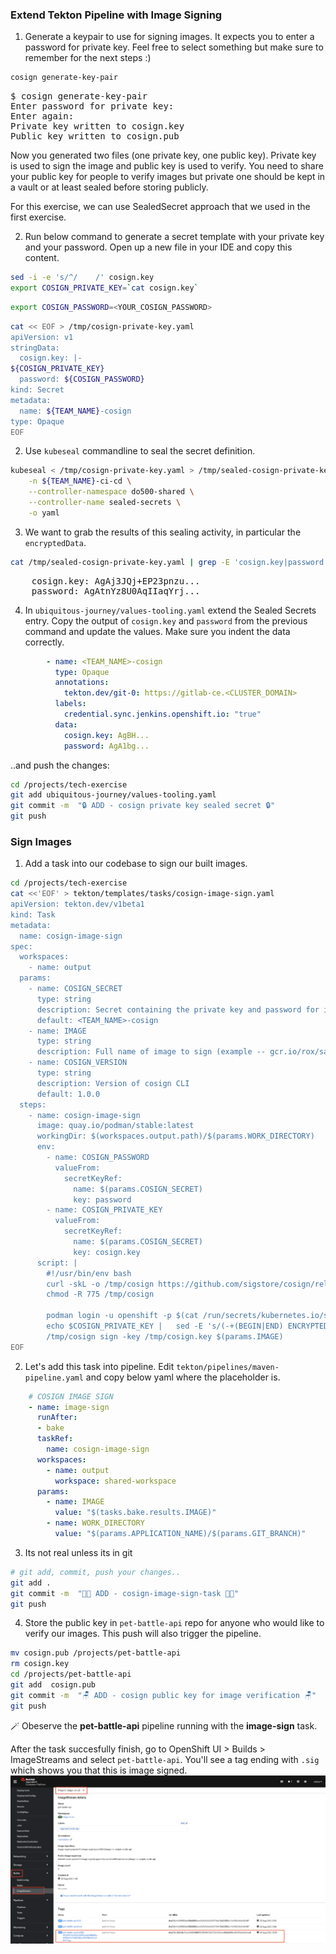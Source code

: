 ### Extend Tekton Pipeline with Image Signing

1. Generate a keypair to use for signing images. It expects you to enter a password for private key. Feel free to select something but make sure to remember for the next steps :) 

```bash
cosign generate-key-pair
```

<pre>
$ cosign generate-key-pair
Enter password for private key: 
Enter again: 
Private key written to cosign.key
Public key written to cosign.pub
</pre>

Now you generated two files (one private key, one public key). Private key is used to sign the image and public key is used to verify. You need to share your public key for people to verify images but private one should be kept in a vault or at least sealed before storing publicly.

For this exercise, we can use SealedSecret approach that we used in the first exercise. 

2. Run below command to generate a secret template with your private key and your password. Open up a new file in your IDE and copy this content. 

```bash
sed -i -e 's/^/    /' cosign.key 
export COSIGN_PRIVATE_KEY=`cat cosign.key` 
```

```bash
export COSIGN_PASSWORD=<YOUR_COSIGN_PASSWORD>
```


```bash
cat << EOF > /tmp/cosign-private-key.yaml
apiVersion: v1
stringData:
  cosign.key: |-
${COSIGN_PRIVATE_KEY}
  password: ${COSIGN_PASSWORD}
kind: Secret
metadata:
  name: ${TEAM_NAME}-cosign
type: Opaque
EOF
```

2. Use `kubeseal` commandline to seal the secret definition.

```bash
kubeseal < /tmp/cosign-private-key.yaml > /tmp/sealed-cosign-private-key.yaml \
    -n ${TEAM_NAME}-ci-cd \
    --controller-namespace do500-shared \
    --controller-name sealed-secrets \
    -o yaml
```

3. We want to grab the results of this sealing activity, in particular the `encryptedData`.

```bash
cat /tmp/sealed-cosign-private-key.yaml | grep -E 'cosign.key|password'
```
<pre>
    cosign.key: AgAj3JQj+EP23pnzu...
    password: AgAtnYz8U0AqIIaqYrj...
</pre>

4. In `ubiquitous-journey/values-tooling.yaml` extend the Sealed Secrets entry. Copy the output of `cosign.key` and `password` from the previous command and update the values. Make sure you indent the data correctly.

```yaml
        - name: <TEAM_NAME>-cosign
          type: Opaque
          annotations:
            tekton.dev/git-0: https://gitlab-ce.<CLUSTER_DOMAIN>
          labels:
            credential.sync.jenkins.openshift.io: "true"
          data:
            cosign.key: AgBH...
            password: AgA1bg...
  ```

..and push the changes:

```bash
cd /projects/tech-exercise
git add ubiquitous-journey/values-tooling.yaml
git commit -m  "🔒 ADD - cosign private key sealed secret 🔒" 
git push
```

### Sign Images
1. Add a task into our codebase to sign our built images.

```bash
cd /projects/tech-exercise
cat <<'EOF' > tekton/templates/tasks/cosign-image-sign.yaml
apiVersion: tekton.dev/v1beta1
kind: Task
metadata:
  name: cosign-image-sign
spec:
  workspaces:
    - name: output
  params:
    - name: COSIGN_SECRET
      type: string
      description: Secret containing the private key and password for image signing
      default: <TEAM_NAME>-cosign
    - name: IMAGE
      type: string
      description: Full name of image to sign (example -- gcr.io/rox/sample:5.0-rc1)
    - name: COSIGN_VERSION
      type: string
      description: Version of cosign CLI
      default: 1.0.0
  steps:
    - name: cosign-image-sign
      image: quay.io/podman/stable:latest
      workingDir: $(workspaces.output.path)/$(params.WORK_DIRECTORY)
      env:
        - name: COSIGN_PASSWORD
          valueFrom:
            secretKeyRef:
              name: $(params.COSIGN_SECRET)
              key: password
        - name: COSIGN_PRIVATE_KEY
          valueFrom:
            secretKeyRef:
              name: $(params.COSIGN_SECRET)
              key: cosign.key
      script: |
        #!/usr/bin/env bash
        curl -skL -o /tmp/cosign https://github.com/sigstore/cosign/releases/download/v$(params.COSIGN_VERSION)/cosign-linux-amd64
        chmod -R 775 /tmp/cosign

        podman login -u openshift -p $(cat /run/secrets/kubernetes.io/serviceaccount/token) default-route-openshift-image-registry.apps.hivec.sandbox941.opentlc.com --authfile ~/.docker/config.json
        echo $COSIGN_PRIVATE_KEY |   sed -E 's/(-+(BEGIN|END) ENCRYPTED COSIGN PRIVATE KEY-+) *| +/\1\n/g' > /tmp/cosign.key
        /tmp/cosign sign -key /tmp/cosign.key $(params.IMAGE)
EOF
```


2. Let's add this task into pipeline. Edit `tekton/pipelines/maven-pipeline.yaml` and copy below yaml where the placeholder is.

```yaml
    # COSIGN IMAGE SIGN 
    - name: image-sign
      runAfter:
      - bake
      taskRef:
        name: cosign-image-sign
      workspaces:
        - name: output
          workspace: shared-workspace
      params:
        - name: IMAGE
          value: "$(tasks.bake.results.IMAGE)"
        - name: WORK_DIRECTORY
          value: "$(params.APPLICATION_NAME)/$(params.GIT_BRANCH)"
```

3. Its not real unless its in git

```bash
# git add, commit, push your changes..
git add .
git commit -m  "👨‍🎤 ADD - cosign-image-sign-task 👨‍🎤" 
git push
```

4. Store the public key in `pet-battle-api` repo for anyone who would like to verify our images. This push will also trigger the pipeline.

```bash
mv cosign.pub /projects/pet-battle-api
rm cosign.key
cd /projects/pet-battle-api
git add  cosign.pub
git commit -m  "🪑 ADD - cosign public key for image verification 🪑"
git push
```

🪄 Obeserve the **pet-battle-api** pipeline running with the **image-sign** task.

After the task succesfully finish, go to OpenShift UI > Builds > ImageStreams and select `pet-battle-api`. You'll see a tag ending with `.sig` which shows you that this is image signed. 
![cosign-image-signing](images/cosign-image-signing.png)